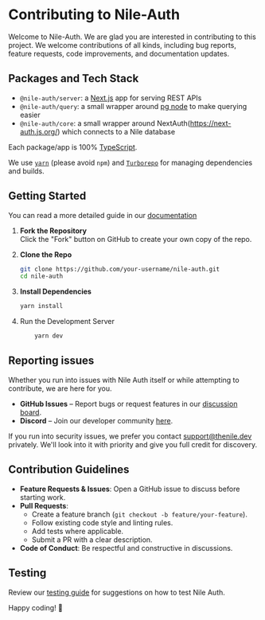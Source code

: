 # Contributing to Nile-Auth

Welcome to Nile-Auth. We are glad you are interested in contributing to this project. We welcome contributions of all kinds, including bug reports, feature requests, code improvements, and documentation updates.

## Packages and Tech Stack

- `@nile-auth/server`: a [Next.js](https://nextjs.org/) app for serving REST APIs
- `@nile-auth/query`: a small wrapper around [pg node](https://node-postgres.com/) to make querying easier
- `@nile-auth/core`: a small wrapper around NextAuth(https://next-auth.js.org/) which connects to a Nile database

Each package/app is 100% [TypeScript](https://www.typescriptlang.org/).

We use [`yarn`](https://yarnpkg.com/) (please avoid `npm`) and [`Turborepo`](https://turbo.build/) for managing dependencies and builds.

## Getting Started

You can read a more detailed guide in our [documentation](https://thenile.dev/docs/auth/contributing/develop)

1. **Fork the Repository**  
   Click the "Fork" button on GitHub to create your own copy of the repo.

2. **Clone the Repo**

   ```sh
   git clone https://github.com/your-username/nile-auth.git
   cd nile-auth
   ```

3. **Install Dependencies**

   ```sh
   yarn install 
   ```

4. Run the Development Server

    ```sh
        yarn dev
    ```

## Reporting issues

Whether you run into issues with Nile Auth itself or while attempting to contribute, we are here for you.

- **GitHub Issues** – Report bugs or request features in our [discussion board](https://github.com/orgs/niledatabase/discussions).
- **Discord** – Join our developer community [here](https://discord.com/invite/8UuBB84tTy).

If you run into security issues, we prefer you contact [support@thenile.dev](mailto:support@thenile.dev) privately. We'll look into it with priority and give you full credit for discovery.

## Contribution Guidelines

- **Feature Requests & Issues**: Open a GitHub issue to discuss before starting work.
- **Pull Requests**:
  - Create a feature branch (`git checkout -b feature/your-feature`).
  - Follow existing code style and linting rules.
  - Add tests where applicable.
  - Submit a PR with a clear description.
- **Code of Conduct**: Be respectful and constructive in discussions.
  
## Testing

Review our [testing guide](https://thenile.dev/docs/auth/contributing/testing) for suggestions on how to test Nile Auth.



Happy coding! 🚀